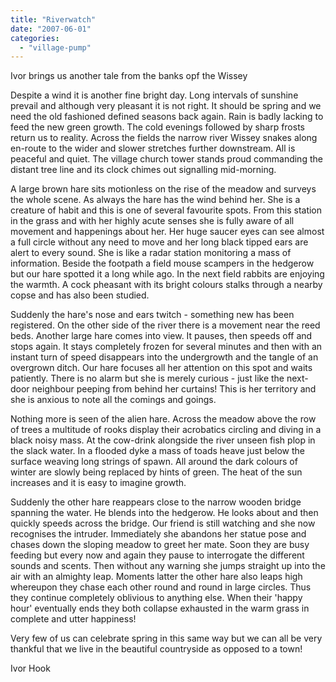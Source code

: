 ```yaml
---
title: "Riverwatch"
date: "2007-06-01"
categories: 
  - "village-pump"
---
```


Ivor brings us another tale from the banks opf the Wissey

Despite a wind it is another fine bright day. Long intervals of sunshine prevail and although very pleasant it is not right. It should be spring and we need the old fashioned defined seasons back again. Rain is badly lacking to feed the new green growth. The cold evenings followed by sharp frosts return us to reality. Across the fields the narrow river Wissey snakes along en-route to the wider and slower stretches further downstream. All is peaceful and quiet. The village church tower stands proud commanding the distant tree line and its clock chimes out signalling mid-morning.

A large brown hare sits motionless on the rise of the meadow and surveys the whole scene. As always the hare has the wind behind her. She is a creature of habit and this is one of several favourite spots. From this station in the grass and with her highly acute senses she is fully aware of all movement and happenings about her. Her huge saucer eyes can see almost a full circle without any need to move and her long black tipped ears are alert to every sound. She is like a radar station monitoring a mass of information. Beside the footpath a field mouse scampers in the hedgerow but our hare spotted it a long while ago. In the next field rabbits are enjoying the warmth. A cock pheasant with its bright colours stalks through a nearby copse and has also been studied.

Suddenly the hare's nose and ears twitch - something new has been registered. On the other side of the river there is a movement near the reed beds. Another large hare comes into view. It pauses, then speeds off and stops again. It stays completely frozen for several minutes and then with an instant turn of speed disappears into the undergrowth and the tangle of an overgrown ditch. Our hare focuses all her attention on this spot and waits patiently. There is no alarm but she is merely curious - just like the next-door neighbour peeping from behind her curtains! This is her territory and she is anxious to note all the comings and goings.

Nothing more is seen of the alien hare. Across the meadow above the row of trees a multitude of rooks display their acrobatics circling and diving in a black noisy mass. At the cow-drink alongside the river unseen fish plop in the slack water. In a flooded dyke a mass of toads heave just below the surface weaving long strings of spawn. All around the dark colours of winter are slowly being replaced by hints of green. The heat of the sun increases and it is easy to imagine growth.

Suddenly the other hare reappears close to the narrow wooden bridge spanning the water. He blends into the hedgerow. He looks about and then quickly speeds across the bridge. Our friend is still watching and she now recognises the intruder. Immediately she abandons her statue pose and chases down the sloping meadow to greet her mate. Soon they are busy feeding but every now and again they pause to interrogate the different sounds and scents. Then without any warning she jumps straight up into the air with an almighty leap. Moments latter the other hare also leaps high whereupon they chase each other round and round in large circles. Thus they continue completely oblivious to anything else. When their 'happy hour' eventually ends they both collapse exhausted in the warm grass in complete and utter happiness!

Very few of us can celebrate spring in this same way but we can all be very thankful that we live in the beautiful countryside as opposed to a town!

Ivor Hook
